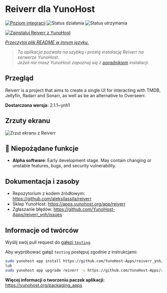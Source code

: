 <!--
To README zostało automatycznie wygenerowane przez <https://github.com/YunoHost/apps/tree/master/tools/readme_generator>
Nie powinno być ono edytowane ręcznie.
-->

# Reiverr dla YunoHost

[![Poziom integracji](https://apps.yunohost.org/badge/integration/reiverr)](https://ci-apps.yunohost.org/ci/apps/reiverr/)
![Status działania](https://apps.yunohost.org/badge/state/reiverr)
![Status utrzymania](https://apps.yunohost.org/badge/maintained/reiverr)

[![Zainstaluj Reiverr z YunoHost](https://install-app.yunohost.org/install-with-yunohost.svg)](https://install-app.yunohost.org/?app=reiverr)

*[Przeczytaj plik README w innym języku.](./ALL_README.md)*

> *Ta aplikacja pozwala na szybką i prostą instalację Reiverr na serwerze YunoHost.*  
> *Jeżeli nie masz YunoHost zapoznaj się z [poradnikiem](https://yunohost.org/install) instalacji.*

## Przegląd

Reiverr is a project that aims to create a single UI for interacting with TMDB, Jellyfin, Radarr and Sonarr, as well as be an alternative to Overseerr.

**Dostarczona wersja:** 2.1.1~ynh1

## Zrzuty ekranu

![Zrzut ekranu z Reiverr](./doc/screenshots/screenshot.png)

## :red_circle: Niepożądane funkcje

- **Alpha software**: Early development stage. May contain changing or unstable features, bugs, and security vulnerability.

## Dokumentacja i zasoby

- Repozytorium z kodem źródłowym: <https://github.com/aleksilassila/reiverr>
- Sklep YunoHost: <https://apps.yunohost.org/app/reiverr>
- Zgłaszanie błędów: <https://github.com/YunoHost-Apps/reiverr_ynh/issues>

## Informacje od twórców

Wyślij swój pull request do [gałęzi `testing`](https://github.com/YunoHost-Apps/reiverr_ynh/tree/testing).

Aby wypróbować gałąź `testing` postępuj zgodnie z instrukcjami:

```bash
sudo yunohost app install https://github.com/YunoHost-Apps/reiverr_ynh/tree/testing --debug
lub
sudo yunohost app upgrade reiverr -u https://github.com/YunoHost-Apps/reiverr_ynh/tree/testing --debug
```

**Więcej informacji o tworzeniu paczek aplikacji:** <https://yunohost.org/packaging_apps>
